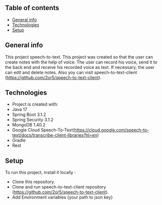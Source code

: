 ## Table of contents
* [General info](#general-info)
* [Technologies](#technologies)
* [Setup](#setup)
  
## General info
This project speech-to-text. This project was created so that the user can create notes with the help of voice. The user can record his voice, send it to the back end and receive his recorded voice as text. If necessary, the user can edit and delete notes. Also yoy can visit speech-to-text-client (https://github.com/2or5/speech-to-text-client).

## Technologies
* Project is created with:
* Java 17
* Spring Boot 3.1.2
* Spring Security 3.1.2
* MongoDB 1.40.2
* Google Cloud Speech-To-Text(https://cloud.google.com/speech-to-text/docs/transcribe-client-libraries?hl=en)
* Gradle
* Rest

## Setup
To run this project, install it locally :
* Clone this repository.
* Clone and run speech-to-text-client repository (https://github.com/2or5/speech-to-text-client).
* Add Environment variables {your path to json key}

